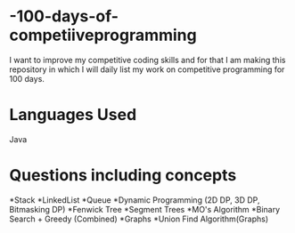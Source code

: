 # -100-days-of-competiiveprogramming
I want to improve my competitive coding skills and for that I am making this repository in which I will daily list my work on competitive programming for 100 days.

# Languages Used 
Java

# Questions including concepts 
*Stack
*LinkedList
*Queue
*Dynamic Programming (2D DP, 3D DP, Bitmasking DP)
*Fenwick Tree
*Segment Trees
*MO's Algorithm
*Binary Search + Greedy (Combined)
*Graphs
*Union Find Algorithm(Graphs)
